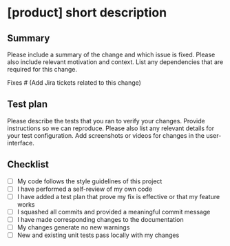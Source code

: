 # [product] short description

## Summary

Please include a summary of the change and which issue is fixed. Please also
include relevant motivation and context. List any dependencies that are required
for this change.

Fixes # (Add Jira tickets related to this change)

## Test plan

Please describe the tests that you ran to verify your changes. Provide
instructions so we can reproduce. Please also list any relevant details for your
test configuration. Add screenshots or videos for changes in the user-interface.

## Checklist

- [ ] My code follows the style guidelines of this project
- [ ] I have performed a self-review of my own code
- [ ] I have added a test plan that prove my fix is effective or that my feature
      works
- [ ] I squashed all commits and provided a meaningful commit message
- [ ] I have made corresponding changes to the documentation
- [ ] My changes generate no new warnings
- [ ] New and existing unit tests pass locally with my changes
